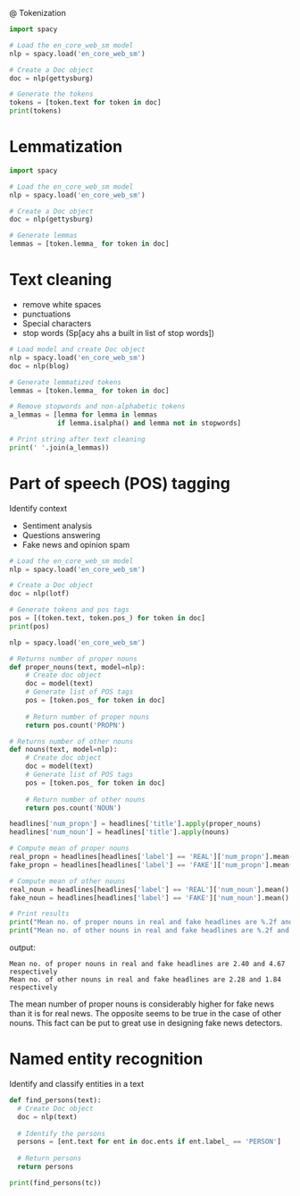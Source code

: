 @ Tokenization

```python 
import spacy

# Load the en_core_web_sm model
nlp = spacy.load('en_core_web_sm')

# Create a Doc object
doc = nlp(gettysburg)

# Generate the tokens
tokens = [token.text for token in doc]
print(tokens)
```

# Lemmatization

```python 
import spacy

# Load the en_core_web_sm model
nlp = spacy.load('en_core_web_sm')

# Create a Doc object
doc = nlp(gettysburg)

# Generate lemmas
lemmas = [token.lemma_ for token in doc]
```

# Text cleaning

* remove white spaces
* punctuations
* Special characters
* stop words (Sp[acy ahs a built in list of stop words])

```python 
# Load model and create Doc object
nlp = spacy.load('en_core_web_sm')
doc = nlp(blog)

# Generate lemmatized tokens
lemmas = [token.lemma_ for token in doc]

# Remove stopwords and non-alphabetic tokens
a_lemmas = [lemma for lemma in lemmas 
            if lemma.isalpha() and lemma not in stopwords]

# Print string after text cleaning
print(' '.join(a_lemmas))
```

# Part of speech (POS) tagging

Identify context 

* Sentiment analysis
* Questions answering
* Fake news and opinion spam

```python 
# Load the en_core_web_sm model
nlp = spacy.load('en_core_web_sm')

# Create a Doc object
doc = nlp(lotf)

# Generate tokens and pos tags
pos = [(token.text, token.pos_) for token in doc]
print(pos)
```

```python 
nlp = spacy.load('en_core_web_sm')

# Returns number of proper nouns
def proper_nouns(text, model=nlp):
  	# Create doc object
    doc = model(text)
    # Generate list of POS tags
    pos = [token.pos_ for token in doc]
    
    # Return number of proper nouns
    return pos.count('PROPN')

# Returns number of other nouns
def nouns(text, model=nlp):
  	# Create doc object
    doc = model(text)
    # Generate list of POS tags
    pos = [token.pos_ for token in doc]
    
    # Return number of other nouns
    return pos.count('NOUN')

headlines['num_propn'] = headlines['title'].apply(proper_nouns)
headlines['num_noun'] = headlines['title'].apply(nouns)

# Compute mean of proper nouns
real_propn = headlines[headlines['label'] == 'REAL']['num_propn'].mean()
fake_propn = headlines[headlines['label'] == 'FAKE']['num_propn'].mean()

# Compute mean of other nouns
real_noun = headlines[headlines['label'] == 'REAL']['num_noun'].mean()
fake_noun = headlines[headlines['label'] == 'FAKE']['num_noun'].mean()

# Print results
print("Mean no. of proper nouns in real and fake headlines are %.2f and %.2f respectively"%(real_propn, fake_propn))
print("Mean no. of other nouns in real and fake headlines are %.2f and %.2f respectively"%(real_noun, fake_noun))
```

output: 

```shell
Mean no. of proper nouns in real and fake headlines are 2.40 and 4.67 respectively
Mean no. of other nouns in real and fake headlines are 2.28 and 1.84 respectively
```

The mean number of proper nouns is considerably higher for fake news than it is for real news. The opposite seems to be true in the case of other nouns. This fact can be put to great use in designing fake news detectors.

# Named entity recognition

Identify and classify entities in a text

```python 
def find_persons(text):
  # Create Doc object
  doc = nlp(text)
  
  # Identify the persons
  persons = [ent.text for ent in doc.ents if ent.label_ == 'PERSON']
  
  # Return persons
  return persons

print(find_persons(tc))
```